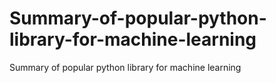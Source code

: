 # Summary-of-popular-python-library-for-machine-learning
Summary of popular python library for machine learning
